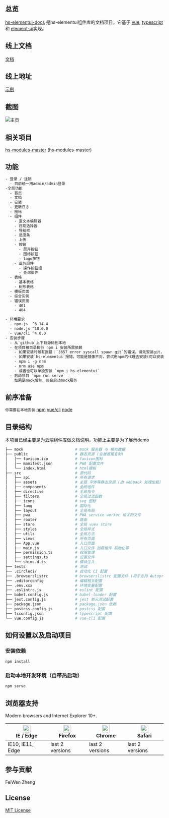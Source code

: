 ## 总览

[hs-elementui-docs](https://github.com/zhengfeiwen/hs-elementui-docs) 是hs-elementui组件库的文档项目，它基于 [vue](https://github.com/vuejs/vue), [typescript](https://www.typescriptlang.org/) 和 [element-ui](https://github.com/ElemeFE/element)实现。

## 线上文档

[文档](https://github.com/zhengfeiwen/hs-elementui-docs/blob/main/README.md)

## 线上地址

[示例](https://github.com/zhengfeiwen/hs-elementui-docs)

## 截图

![主页](https://github.com/zhengfeiwen/hs-do-you-know/blob/main/demo.png)

## 相关项目

[hs-modules-master](https://github.com/zhengfeiwen/hs-elementui-master) (hs-modules-master)

## 功能

```txt
- 登录 / 注销
  - 目前统一用admin/admin登录
-全局功能
  - 首页
  - 文档
  - 安装
  - 更新日志
  - 图标
  - 组件
    - 富文本编辑器
    - 日期选择器
    - 导航栏
    - 进度条
    - 上传
    - 按钮
      - 展开按钮
      - 图标按钮
      - logo按钮
    - 业务组件
      - 操作按钮组
      - 查询条件
  - 表格
    - 基本表格
    - 树形表格
  - 模板页面
  - 综合实例
  - 错误页面
    - 401
    - 404

- 环境要求
  - npm.js  ^6.14.4
  - node.js ^10.0.0
  - vue/cli ^4.0.0
- 安装步骤
  - 从`github`上下载源码到本地
  - 在项目根目录执行 npm i 安装所需依赖
    - 如果安装时候有报错：`3657 error syscall spawn git`的错误，请先安装git，[传送门](https://npm.taobao.org/mirrors/git-for-windows/v2.29.2.windows.1/Git-2.29.2-64-bit.exe)
    - 如果安装`hs-elementui`报错，可能是镜像不对，尝试用npm的代理去安装(可以安装nrm去管理代理)
    - npm i -g nrm 
    - nrm use npm
    - 或者也可以单独安装 `npm i hs-elementui`
  - 启动项目 `npm run serve`
    如果是mock后台，则会启动mock服务
```

## 前序准备

`你需要在本地安装` [npm](https://www.runoob.com/nodejs/nodejs-npm.html) [vue/cli](https://cli.vuejs.org/zh/guide/installation.html) [node](https://www.runoob.com/nodejs/nodejs-install-setup.html)

## 目录结构

本项目已经主要是为云端组件库做文档说明，功能上主要是为了展示demo

```bash
├── mock                       # mock 服务器 与 模拟数据
├── public                     # 静态资源 (会被直接复制)
│   │── favicon.ico            # favicon图标
│   │── manifest.json          # PWA 配置文件
│   └── index.html             # html模板
├── src                        # 源代码
│   ├── api                    # 所有请求
│   ├── assets                 # 主题 字体等静态资源 (由 webpack 处理加载)
│   ├── components             # 全局组件
│   ├── directive              # 全局指令
│   ├── filters                # 全局过滤函数
│   ├── icons                  # svg 图标
│   ├── lang                   # 国际化
│   ├── layout                 # 全局布局
│   ├── pwa                    # PWA service worker 相关的文件
│   ├── router                 # 路由
│   ├── store                  # 全局 vuex store
│   ├── styles                 # 全局样式
│   ├── utils                  # 全局方法
│   ├── views                  # 所有页面
│   ├── App.vue                # 入口页面
│   ├── main.js                # 入口文件 加载组件 初始化等
│   ├── permission.ts          # 权限管理
│   ├── settings.ts            # 设置文件
│   └── shims.d.ts             # 模块注入
├── tests                      # 测试
├── .circleci/                 # 自动化 CI 配置
├── .browserslistrc            # browserslistrc 配置文件 (用于支持 Autoprefixer)
├── .editorconfig              # 编辑相关配置
├── .env.xxx                   # 环境变量配置
├── .eslintrc.js               # eslint 配置
├── babel.config.js            # babel-loader 配置
├── jest.config.js             # jest 单元测试配置
├── package.json               # package.json 依赖
├── postcss.config.js          # postcss 配置
├── tsconfig.json              # typescript 配置
└── vue.config.js              # vue-cli 配置
```

## 如何设置以及启动项目

### 安装依赖

```bash
npm install
```

### 启动本地开发环境（自带热启动）

```bash
npm serve
```

## 浏览器支持

Modern browsers and Internet Explorer 10+.

| [<img src="https://raw.githubusercontent.com/alrra/browser-logos/master/src/edge/edge_48x48.png" alt="IE / Edge" width="24px" height="24px" />](http://godban.github.io/browsers-support-badges/)</br>IE / Edge | [<img src="https://raw.githubusercontent.com/alrra/browser-logos/master/src/firefox/firefox_48x48.png" alt="Firefox" width="24px" height="24px" />](http://godban.github.io/browsers-support-badges/)</br>Firefox | [<img src="https://raw.githubusercontent.com/alrra/browser-logos/master/src/chrome/chrome_48x48.png" alt="Chrome" width="24px" height="24px" />](http://godban.github.io/browsers-support-badges/)</br>Chrome | [<img src="https://raw.githubusercontent.com/alrra/browser-logos/master/src/safari/safari_48x48.png" alt="Safari" width="24px" height="24px" />](http://godban.github.io/browsers-support-badges/)</br>Safari |
| --------- | --------- | --------- | --------- |
| IE10, IE11, Edge| last 2 versions| last 2 versions| last 2 versions

## 参与贡献

FeiWen Zheng

## License

[MIT License](https://github.com/zhengfeiwen/hs-elementui-docs/blob//blob/master/LICENSE)
